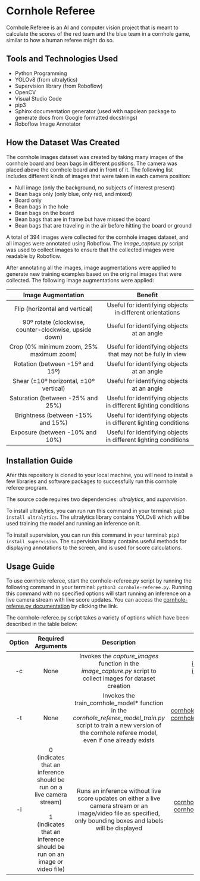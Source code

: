 # Cornhole Referee

Cornhole Referee is an AI and computer vision project that is meant to calculate the scores of the red team and the blue team in a cornhole game, similar to how a human referee might do so.

## Tools and Technologies Used
* Python Programming
* YOLOv8 (from ultralytics)
* Supervision library (from Roboflow)
* OpenCV
* Visual Studio Code
* pip3
* Sphinx documentation generator (used with napolean package to generate docs from Google formatted docstrings)
* Roboflow Image Annotator

## How the Dataset Was Created
The cornhole images dataset was created by taking many images of the cornhole board and bean bags in different positions. The camera was placed above the cornhole board and in front of it. The following list includes different kinds of images that were taken in each camera position:

* Null image (only the background, no subjects of interest present)
* Bean bags only (only blue, only red, and mixed)
* Board only
* Bean bags in the hole
* Bean bags on the board
* Bean bags that are in frame but have missed the board
* Bean bags that are traveling in the air before hitting the board or ground

A total of 394 images were collected for the cornhole images dataset, and all images were annotated using Roboflow. The *image_capture.py* script was used to collect images to ensure that the collected images were readable by Roboflow. 

After annotating all the images, image augmentations were applied to generate new training examples based on the original images that were collected. The following image augmentations were applied:

| Image Augmentation | Benefit |
| :----------------: | :-----: |
| Flip (horizontal and vertical) | Useful for identifying objects in different orientations |
| 90º rotate (clockwise, counter-clockwise, upside down) | Useful for identifying objects at an angle |
| Crop (0% minimum zoom, 25% maximum zoom) | Useful for identifying objects that may not be fully in view |
| Rotation (between -15º and 15º) | Useful for identifying objects at an angle |
| Shear (±10º horizontal, ±10º vertical) | Useful for identifying objects at an angle |
| Saturation (between -25% and 25%) | Useful for identifying objects in different lighting conditions |
| Brightness (between -15% and 15%) | Useful for identifying objects in different lighting conditions |
| Exposure (between -10% and 10%) | Useful for identifying objects in different lighting conditions |

## Installation Guide
Afer this repository is cloned to your local machine, you will need to install a few libraries and software packages to successfully run this cornhole referee program.

The source code requires two dependencies: *ultralytics*, and *supervision*.

To install ultralytics, you can run run this command in your terminal:
```pip3 install ultralytics```. The ultralytics library contains YOLOv8 which will be used training the model and running an inference on it.

To install supervision, you can run this command in your terminal:
```pip3 install supervision```. The supervision library contains useful methods for displaying annotations to the screen, and is used for score calculations.

## Usage Guide
To use cornhole referee, start the cornhole-referee.py script by running the following command in your terminal: ```python3 cornhole-referee.py```. Running this command with no specified options will start running an inference on a live camera stream with live score updates. You can access the [cornhole-referee.py documentation](docs/_build/html/cornhole_referee.html) by clicking the link.

The cornhole-referee.py script takes a variety of options which have been described in the table below:

| Option | Required Arguments | Description | Relevant Links |
| :----: | :----------------: | :---------: | :------------: |
| -c | None | Invokes the *capture_images* function in the *image_capture.py* script to collect images for dataset creation | [image_capture.py](image_capture.py) <br> [image_capture.py documentation](docs/_build/html/image_capture.html) |
| -t | None | Invokes the train_cornhole_model* function in the *cornhole_referee_model_train.py* script to train a new version of the cornhole referee model, even if one already exists | [cornhole_referee_model_train.py](cornhole_referee_model_train.py) <br> [cornhole_referee_model_train.py documentation](docs/_build/html/cornhole_referee_model_train.html) |
| -i | 0 (indicates that an inference should be run on a live camera stream) <br> <br> 1 (indicates that an inference should be run on an image or video file) | Runs an inference without live score updates on either a live camera stream or an image/video file as specified, only bounding boxes and labels will be displayed | [cornhole_referee_inference.py](cornhole_referee_inference.py) <br> [cornhole_referee_inference.py documentation](docs/_build/html/cornhole_referee_inference.html) |
